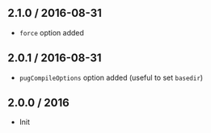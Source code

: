 ## 2.1.0 / 2016-08-31

- `force` option added

## 2.0.1 / 2016-08-31

- `pugCompileOptions` option added (useful to set `basedir`)

## 2.0.0 / 2016

- Init
